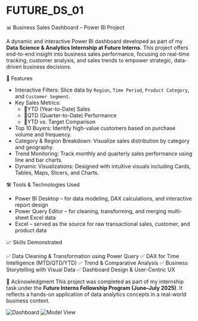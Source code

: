 # FUTURE_DS_01

📊 Business Sales Dashboard – Power BI Project

A dynamic and interactive Power BI dashboard developed as part of my **Data Science & Analytics Internship at Future Interns**.
This project offers end-to-end insight into business sales performance, focusing on real-time tracking, customer analysis, and sales trends to empower strategic, data-driven business decisions.

🧩 Features

* Interactive Filters: Slice data by `Region`, `Time Period`, `Product Category`, and `Customer Segment`.
* Key Sales Metrics:
  * 📌YTD (Year-to-Date) Sales
  * 📌QTD (Quarter-to-Date) Performance
  * 📌YTD vs. Target Comparison
* Top 10 Buyers: Identify high-value customers based on purchase volume and frequency.
* Category & Region Breakdown: Visualize sales distribution by category and geography.
* Trend Monitoring: Track monthly and quarterly sales performance using line and bar charts.
* Dynamic Visualizations: Designed with intuitive visuals including Cards, Tables, Maps, Slicers, and Charts.

🛠 Tools & Technologies Used

* Power BI Desktop – for data modeling, DAX calculations, and interactive report design
* Power Query Editor – for cleaning, transforming, and merging multi-sheet Excel data
* Excel – served as the source for raw transactional sales, customer, and product data

📈 Skills Demonstrated

✅ Data Cleaning & Transformation using Power Query
✅ DAX for Time Intelligence (MTD/QTD/YTD)
✅ Trend & Comparative Analysis
✅ Business Storytelling with Visual Data
✅ Dashboard Design & User-Centric UX

🙌 Acknowledgment
This project was completed as part of my internship task under the **Future Interns Fellowship Program (June–July 2025)**. It reflects a hands-on application of data analytics concepts in a real-world business context.

![Dashboard](https://github.com/user-attachments/assets/38884e00-447a-41b5-b26a-39be275b29b5)
![Model View](https://github.com/user-attachments/assets/146a2f08-f27f-48aa-9cbb-e384688bcd70)
